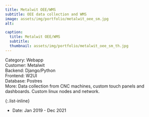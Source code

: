 ```yaml
---
title: Metalwit OEE/WMS
subtitle: OEE data collection and WMS
image: assets/img/portfolio/metalwit_oee_sm.jpg
alt: 

caption:
  title: Metalwit OEE/WMS
  subtitle: 
  thumbnail: assets/img/portfolio/metalwit_oee_sm_th.jpg
---
```

Category: Webapp<br>
Customer: Metalwit<br>
Backend: Django/Python<br>
Frontend: W2UI<br>
Database: Postres<br>
More: Data collection from CNC machines, custom touch panels and dashboards. Custom linux nodes and network.<br>

{:.list-inline}
- Date: Jan 2019 - Dec 2021
